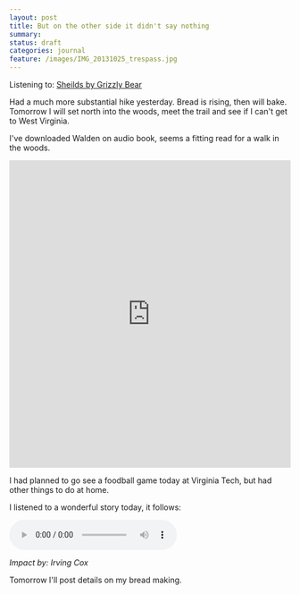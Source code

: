 ```yaml
---
layout: post
title: But on the other side it didn't say nothing
summary:
status: draft
categories: journal
feature: /images/IMG_20131025_trespass.jpg
---
```


Listening to: [Sheilds by Grizzly Bear][sheilds]

Had a much more substantial hike yesterday. Bread is rising, then will bake. Tomorrow I will set north into the woods, meet the trail and see if I can't get to West Virginia.

I've downloaded Walden on audio book, seems a fitting read for a walk in the woods.

<iframe class="imgur-album" width="100%" height="550" frameborder="0" src="http://imgur.com/a/mLDwo/embed"></iframe>

I had planned to go see a foodball game today at Virginia Tech, but had other things to do at home.

I listened to a wonderful story today, it follows:

<audio controls>
  <source src="/audio/impact_cox_tw.ogg" type="audio/ogg">
  <source src="http://www.archive.org/download/short_scifi_vol_009_0901_librivox/impact_cox_tw_64kb.mp3" type="audio/mpeg">
Your browser does not support the audio element: Download it from <a href="http://librivox.org/short-science-fiction-collection-vol-009/">LibriVox</a>
</audio>

*Impact by: Irving Cox*

Tomorrow I'll post details on my bread making.




[sheilds]: http://grooveshark.com/album/Shields/8124023